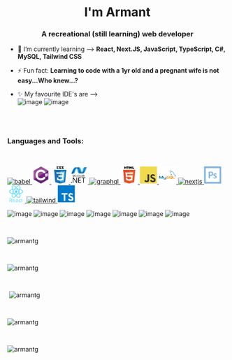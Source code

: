 <h1 align="center">I'm Armant</h1>
<h3 align="center">A recreational (still learning) web developer</h3>



- 🌱 I’m currently learning -->  **React, Next.JS, JavaScript, TypeScript, C#, MySQL, Tailwind CSS**

- ⚡ Fun fact:  **Learning to code with a 1yr old and a pregnant wife is not easy...Who knew...?**

- ✨ My favourite IDE's are -->  
![image](https://img.shields.io/badge/Rider-000000?style=for-the-badge&logo=Rider&logoColor=white) 
![image](https://img.shields.io/badge/WebStorm-000000?style=for-the-badge&logo=WebStorm&logoColor=white)


<p align="left"></p>
<br> 
<br> 
<h3 align="left">Languages and Tools:</h3>
<br> 
<p align="left"> <a href="https://babeljs.io/" target="_blank" rel="noreferrer"> <img src="https://www.vectorlogo.zone/logos/babeljs/babeljs-icon.svg" alt="babel" width="40" height="40"/> </a> <a href="https://www.w3schools.com/cs/" target="_blank" rel="noreferrer"> <img src="https://raw.githubusercontent.com/devicons/devicon/master/icons/csharp/csharp-original.svg" alt="csharp" width="40" height="40"/> </a> <a href="https://www.w3schools.com/css/" target="_blank" rel="noreferrer"> <img src="https://raw.githubusercontent.com/devicons/devicon/master/icons/css3/css3-original-wordmark.svg" alt="css3" width="40" height="40"/> </a> <a href="https://dotnet.microsoft.com/" target="_blank" rel="noreferrer"> <img src="https://raw.githubusercontent.com/devicons/devicon/master/icons/dot-net/dot-net-original-wordmark.svg" alt="dotnet" width="40" height="40"/> </a> <a href="https://graphql.org" target="_blank" rel="noreferrer"> <img src="https://www.vectorlogo.zone/logos/graphql/graphql-icon.svg" alt="graphql" width="40" height="40"/> </a> <a href="https://www.w3.org/html/" target="_blank" rel="noreferrer"> <img src="https://raw.githubusercontent.com/devicons/devicon/master/icons/html5/html5-original-wordmark.svg" alt="html5" width="40" height="40"/> </a> <a href="https://developer.mozilla.org/en-US/docs/Web/JavaScript" target="_blank" rel="noreferrer"> <img src="https://raw.githubusercontent.com/devicons/devicon/master/icons/javascript/javascript-original.svg" alt="javascript" width="40" height="40"/> </a> <a href="https://www.mysql.com/" target="_blank" rel="noreferrer"> <img src="https://raw.githubusercontent.com/devicons/devicon/master/icons/mysql/mysql-original-wordmark.svg" alt="mysql" width="40" height="40"/> </a> <a href="https://nextjs.org/" target="_blank" rel="noreferrer"> <img src="https://cdn.worldvectorlogo.com/logos/nextjs-2.svg" alt="nextjs" width="40" height="40"/> </a> <a href="https://www.photoshop.com/en" target="_blank" rel="noreferrer"> <img src="https://raw.githubusercontent.com/devicons/devicon/master/icons/photoshop/photoshop-line.svg" alt="photoshop" width="40" height="40"/> </a> <a href="https://reactjs.org/" target="_blank" rel="noreferrer"> <img src="https://raw.githubusercontent.com/devicons/devicon/master/icons/react/react-original-wordmark.svg" alt="react" width="40" height="40"/> </a> <a href="https://tailwindcss.com/" target="_blank" rel="noreferrer"> <img src="https://www.vectorlogo.zone/logos/tailwindcss/tailwindcss-icon.svg" alt="tailwind" width="40" height="40"/> </a> <a href="https://www.typescriptlang.org/" target="_blank" rel="noreferrer"> <img src="https://raw.githubusercontent.com/devicons/devicon/master/icons/typescript/typescript-original.svg" alt="typescript" width="40" height="40"/> </a> </p>

![image](https://img.shields.io/badge/mac%20os-000000?style=for-the-badge&logo=apple&logoColor=white) 
![image](https://img.shields.io/badge/apple%20silicon-333333?style=for-the-badge&logo=apple&logoColor=white)
![image](https://img.shields.io/badge/Rider-000000?style=for-the-badge&logo=Rider&logoColor=white)
![image](https://img.shields.io/badge/WebStorm-000000?style=for-the-badge&logo=WebStorm&logoColor=white)
![image](https://img.shields.io/badge/VSCode-0078D4?style=for-the-badge&logo=visual%20studio%20code&logoColor=white)
![image](https://img.shields.io/badge/C%23-007cb1?style=for-the-badge&logo=c-sharp&logoColor=white)
![image](https://img.shields.io/badge/.NET-512BD4?style=for-the-badge&logo=dotnet&logoColor=white)



<br> 

<p><img src="https://github-readme-stats.vercel.app/api/top-langs?username=armantg&show_icons=true&theme=gruvbox&locale=en&layout=compact" alt="armantg" /></p>

<br>

<p><img src="http://github-profile-summary-cards.vercel.app/api/cards/repos-per-language?username=armantg&theme=gruvbox" alt="armantg" /></p>

<br> 

<p>&nbsp;<img src="http://github-profile-summary-cards.vercel.app/api/cards/stats?username=armantg&theme=gruvbox" alt="armantg" /></p>

<br> 

<p><img src="https://github-readme-streak-stats.herokuapp.com/?user=armantg&theme=dark" alt="armantg" /></p>

<br> 

<p align="left"> <img src="https://komarev.com/ghpvc/?username=armantg&label=Profile%20views&color=0e75b6&style=flat" alt="armantg" /> </p>





